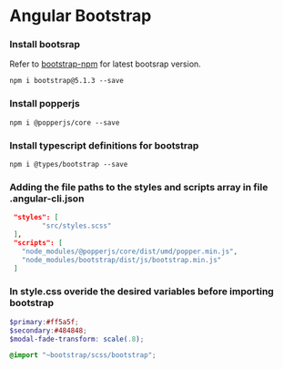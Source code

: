 # Angular Bootstrap

### Install bootsrap 

Refer to [bootstrap-npm](https://www.npmjs.com/package/bootstrap) for latest bootsrap version.

```
npm i bootstrap@5.1.3 --save
```

### Install popperjs

```
npm i @popperjs/core --save
```

### Install typescript definitions for bootstrap

```
npm i @types/bootstrap --save
```

### Adding the file paths to the styles and scripts array in file **.angular-cli.json**

```json
 "styles": [
        "src/styles.scss"
 ],
 "scripts": [
   "node_modules/@popperjs/core/dist/umd/popper.min.js",
   "node_modules/bootstrap/dist/js/bootstrap.min.js"
 ]
```

### In style.css overide the desired variables before importing bootstrap

```scss
$primary:#ff5a5f;
$secondary:#484848;
$modal-fade-transform: scale(.8);

@import "~bootstrap/scss/bootstrap";
```